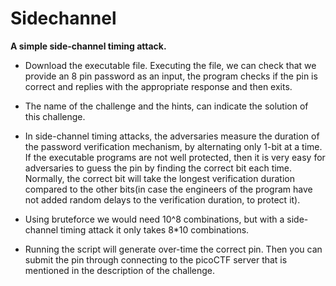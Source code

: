 # Sidechannel
**A simple side-channel timing attack.**

- Download the executable file. Executing the file, we can check that we provide an 8 pin password as an input, the program checks if the pin is correct and replies with the appropriate response and then exits.

- The name of the challenge and the hints, can indicate the solution of this challenge. 

- In side-channel timing attacks, the adversaries measure the duration of the password verification mechanism, by alternating only 1-bit at a time. If the executable programs are not well protected, then it is very easy for adversaries to guess the pin by finding the correct bit each time. Normally, the correct bit will take the longest verification duration compared to the other bits(in case the engineers of the program have not added random delays to the verification duration, to protect it).

- Using bruteforce we would need 10^8 combinations, but with a side-channel timing attack it only takes 8*10 combinations.

- Running the script will generate over-time the correct pin. Then you can submit the pin through connecting to the picoCTF server that is mentioned in the description of the challenge.
